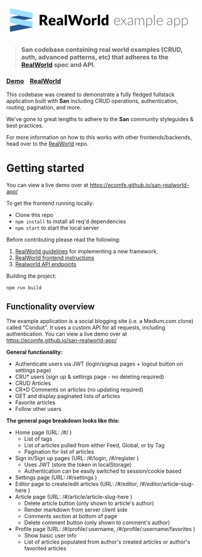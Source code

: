 # ![San Example App](logo.png)

> ### San codebase containing real world examples (CRUD, auth, advanced patterns, etc) that adheres to the [RealWorld](https://github.com/gothinkster/realworld) spec and API.


### [Demo](https://ecomfe.github.io/san-realworld-app/)&nbsp;&nbsp;&nbsp;&nbsp;[RealWorld](https://github.com/gothinkster/realworld)


This codebase was created to demonstrate a fully fledged fullstack application built with **San** including CRUD operations, authentication, routing, pagination, and more.

We've gone to great lengths to adhere to the **San** community styleguides & best practices.

For more information on how to this works with other frontends/backends, head over to the [RealWorld](https://github.com/gothinkster/realworld) repo.




# Getting started

You can view a live demo over at https://ecomfe.github.io/san-realworld-app/

To get the frontend running locally:

- Clone this repo
- `npm install` to install all req'd dependencies
- `npm start` to start the local server

Before contributing please read the following:

1. [RealWorld guidelines](https://github.com/gothinkster/realworld/tree/master/spec) for implementing a new framework,
2. [RealWorld frontend instructions](https://github.com/gothinkster/realworld-starter-kit/blob/master/FRONTEND_INSTRUCTIONS.md)
3. [Realworld API endpoints](https://github.com/gothinkster/realworld/tree/master/api)


Building the project:

```bash
npm run build
```

## Functionality overview

The example application is a social blogging site (i.e. a Medium.com clone) called "Conduit". It uses a custom API for all requests, including authentication. You can view a live demo over at https://ecomfe.github.io/san-realworld-app/

**General functionality:**

- Authenticate users via JWT (login/signup pages + logout button on settings page)
- CRU* users (sign up & settings page - no deleting required)
- CRUD Articles
- CR*D Comments on articles (no updating required)
- GET and display paginated lists of articles
- Favorite articles
- Follow other users

**The general page breakdown looks like this:**

- Home page (URL: /#/ )
    - List of tags
    - List of articles pulled from either Feed, Global, or by Tag
    - Pagination for list of articles
- Sign in/Sign up pages (URL: /#/login, /#/register )
    - Uses JWT (store the token in localStorage)
    - Authentication can be easily switched to session/cookie based
- Settings page (URL: /#/settings )
- Editor page to create/edit articles (URL: /#/editor, /#/editor/article-slug-here )
- Article page (URL: /#/article/article-slug-here )
    - Delete article button (only shown to article's author)
    - Render markdown from server client side
    - Comments section at bottom of page
    - Delete comment button (only shown to comment's author)
- Profile page (URL: /#/profile/:username, /#/profile/:username/favorites )
    - Show basic user info
    - List of articles populated from author's created articles or author's favorited articles